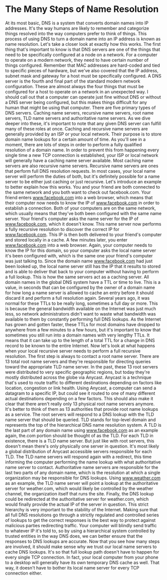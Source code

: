 # The Many Steps of Name Resolution

At its most basic, DNS is a system that converts domain names into IP addresses. It's the way humans are likely to remember and categorize things resolved into the way computers prefer to think of things. This process of using DNS to turn a domain name into an IP address is known as name resolution. Let's take a closer look at exactly how this works. The first thing that's important to know is that DNS servers are one of the things that need to be specifically configured at a node on a network. For a computer to operate on a modern network, they need to have certain number of things configured. Remember that MAC addresses are hard-coded and tied to specific pieces of hardware, but we've also covered that the IP address, subnet mask and gateway for a host must be specifically configured. A DNS server is the fourth and final part of the standard modern network configuration. These are almost always the four things that must be configured for a host to operate on a network in an unexpected way. I should call out that a computer can operate just fine without DNS or without a DNS server being configured, but this makes things difficult for any human that might be using that computer. There are five primary types of DNS servers. Caching name servers, recursive name servers, root name servers, TLD name servers and authoritative name servers. As we dive deeper into these, it's important to note that any given DNS server can fulfill many of these roles at once. Caching and recursive name servers are generally provided by an ISP or your local network. Their purpose is to store domain name lookups for a certain amount of time. As you'll see in a moment, there are lots of steps in order to perform a fully qualified resolution of a domain name. In order to prevent this from happening every single time a new TCP connection is established, your ISP or local network will generally have a caching name server available. Most caching name servers are also recursive name servers. Recursive name servers are ones that perform full DNS resolution requests. In most cases, your local name server will perform the duties of both, but it's definitely possible for a name server to be either just caching or just recursive. Let's introduce an example to better explain how this works. You and your friend are both connected to the same network and you both want to check out facebook.com. Your friend enters www.facebook.com into a web browser, which means that their computer now needs to know the IP of www.facebook.com in order to establish a connection. Both of your computers are on the same network, which usually means that they've both been configured with the same name server. Your friend's computer asks the name server for the IP of www.facebook.com, which it doesn't know. This name server now performs a fully recursive resolution to discover the correct IP for www.facebook.com. This IP is then both delivered to your friend's computer and stored locally in a cache. A few minutes later, you enter www.facebook.com into a web browser. Again, your computer needs to know the IP for this domain, so your computer asks the local name server it's been configured with, which is the same one your friend's computer was just talking to. Since the domain name www.facebook.com had just been looked up, the local name server still has the IP that it results to stored and is able to deliver that back to your computer without having to perform a full lookup. This is how the same servers act as a caching server. All domain names in the global DNS system have a TTL or time to live. This is a value, in seconds that can be configured by the owner of a domain name for how long a name server is allowed to cache an entry before it should discard it and perform a full resolution again. Several years ago, it was normal for these TTLs to be really long, sometimes a full day or more. This is because the general bandwidth available on the Internet was just much less, so network administrators didn't want to waste what bandwidth was available to them by constantly performing full DNS lookups. As the Internet has grown and gotten faster, these TTLs for most domains have dropped to anywhere from a few minutes to a few hours, but it's important to know that sometimes you still run into a domain names with very lengthy TTLs. It means that it can take up to the length of a total TTL for a change in DNS record to be known to the entire Internet. Now let's look at what happens when your local recursive server needs to perform a full recursive resolution. The first step is always to contact a root name server. There are 13 total root name servers and they're responsible for directing queries toward the appropriate TLD name server. In the past, these 13 root servers were distributed to very specific geographic regions, but today they're mostly distributed across the globe via Anycast. Anycast is a technique that's used to route traffic to different destinations depending on factors like location, congestion or link health. Using Anycast, a computer can send a datagram to a specific IP, but could see it routed to one of many different actual destinations depending on a few factors. This should also make it clear that there aren't really only 13 physical root name servers anymore. It's better to think of them as 13 authorities that provide root name lookups as a service. The root servers will respond to a DNS lookup with the TLD name server that should be queried. TLD stands for top-level domain and represents the top of the hierarchical DNS name resolution system. A TLD is the last part of any domain name using www.facebook.com as an example again, the.com portion should be thought of as the TLD. For each TLD in existence, there is a TLD name server. But just like with root servers, this doesn't mean there's only physically one server in question. It's most likely a global distribution of Anycast accessible servers responsible for each TLD. The TLD name servers will respond again with a redirect, this time informing the computer performing the name lookup with what authoritative name server to contact. Authoritative name servers are responsible for the last two parts of any domain name, which is the resolution at which a single organization may be responsible for DNS lookups. Using www.weather.com as an example, the TLD name server will point a lookup at the authoritative server for weather.com, which would likely be controlled by the weather channel, the organization itself that runs the site. Finally, the DNS lookup could be redirected at the authoritative server for weather.com, which would finally provide the actual IP of the server in question. This strict hierarchy is very important to the stability of the Internet. Making sure that all full DNS resolutions go through a strictly regulated and controlled series of lookups to get the correct responses is the best way to protect against malicious parties redirecting traffic. Your computer will blindly send traffic to whatever IP it's told to, so by using a hierarchical system controlled by trusted entities in the way DNS does, we can better ensure that the responses to DNS lookups are accurate. Now that you see how many steps are involved, it should make sense why we trust our local name servers to cache DNS lookups. It's so that full lookup path doesn't have to happen for every single TCP connection. In fact, your local computer from your phone to a desktop will generally have its own temporary DNS cache as well. That way, it doesn't have to bother its local name server for every TCP connection either.
